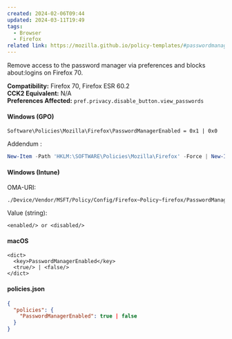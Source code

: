 ```yaml
---
created: 2024-02-06T09:44
updated: 2024-03-11T19:49
tags:
  - Browser
  - Firefox
related link: https://mozilla.github.io/policy-templates/#passwordmanagerenabled
---
```

Remove access to the password manager via preferences and blocks about:logins on Firefox 70.

**Compatibility:** Firefox 70, Firefox ESR 60.2  
**CCK2 Equivalent:** N/A  
**Preferences Affected:** `pref.privacy.disable_button.view_passwords`

#### Windows (GPO)

```
Software\Policies\Mozilla\Firefox\PasswordManagerEnabled = 0x1 | 0x0
```

Addendum :

```powershell
New-Item -Path 'HKLM:\SOFTWARE\Policies\Mozilla\Firefox' -Force | New-ItemProperty -Name 'PasswordManagerEnabled' -Value 0 -PropertyType DWord -Force
```

#### Windows (Intune)

OMA-URI:

```
./Device/Vendor/MSFT/Policy/Config/Firefox~Policy~firefox/PasswordManagerEnabled
```

Value (string):

```
<enabled/> or <disabled/>
```

#### macOS

```
<dict>
  <key>PasswordManagerEnabled</key>
  <true/> | <false/>
</dict>
```

#### policies.json

```json
{
  "policies": {
    "PasswordManagerEnabled": true | false
  }
}
```